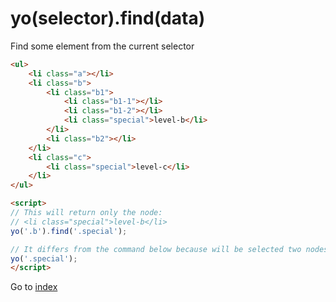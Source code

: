 # yo(selector).find(data)

Find some element from the current selector  

```html
<ul>
    <li class="a"></li>
    <li class="b">
        <li class="b1">
            <li class="b1-1"></li>    
            <li class="b1-2"></li>    
            <li class="special">level-b</li>
        </li>    
        <li class="b2"></li>    
    </li>
    <li class="c">
        <li class="special">level-c</li>
    </li>
</ul>

<script>
// This will return only the node:
// <li class="special">level-b</li>
yo('.b').find('.special');

// It differs from the command below because will be selected two nodes 
yo('.special');
</script>
```

Go to [index](index.md)